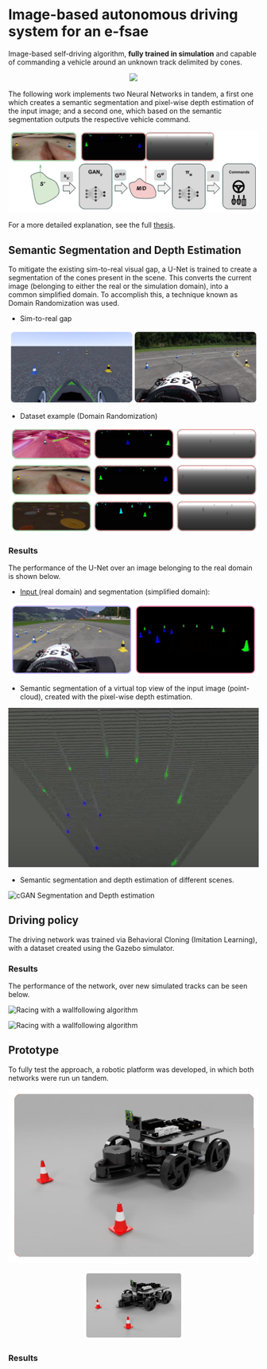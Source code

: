 # Image-based autonomous driving system for an e-fsae

Image-based self-driving algorithm, **fully trained in simulation** and capable of commanding a vehicle around an unknown track delimited by cones. 

<p align="center">
  <img src="resources/intro.gif" />
</p>

The following work implements two Neural Networks in tandem, a first one which creates a semantic segmentation and pixel-wise depth estimation of the input image; and a second one, which based on the semantic segmentation outputs the respective vehicle command.

![](resources/architecture.png "architecture")

For a more detailed explanation, see the full [thesis](thesis.pdf).

## Semantic Segmentation and Depth Estimation
To mitigate the existing sim-to-real visual gap, a U-Net is trained to create a segmentation of the cones present in the scene. This converts the current image (belonging to either the real or the simulation domain), into a common simplified domain. To accomplish this, a technique known as Domain Randomization was used.

- Sim-to-real gap

![](resources/sim2real.png "sim to real")

- Dataset example (Domain Randomization)

![](resources/dataset.png "sim to real")


### Results
The performance of the U-Net over an image belonging to the real domain is shown below.

- [ Input ](https://www.youtube.com/watch?v=FbKLE7uar9Y) (real domain) and segmentation (simplified domain): 

![](resources/gan_segmentation.png "cGAN Segmentation")

- Semantic segmentation of a virtual top view of the input image (point-cloud), created with the pixel-wise depth estimation.

<p align="center">
  <img src="resources/gan_depth.png" />
</p>

- Semantic segmentation and depth estimation of different scenes.

![](resources/formula_gan.gif "cGAN Segmentation and Depth estimation")

## Driving policy
The driving network was trained via Behavioral Cloning (Imitation Learning), with a dataset created using the Gazebo simulator.

### Results
The performance of the network, over new simulated tracks can be seen below.

![](resources/imitation_3.gif "Racing with a wallfollowing algorithm")

![](resources/imitation_4.gif "Racing with a wallfollowing algorithm")

## Prototype
To fully test the approach, a robotic platform was developed, in which both networks were run un tandem.

![](resources/prototype.png "Prototype")
<p align="center">
  <img src="resources/prototype.png" width="200" />
</p>

### Results

